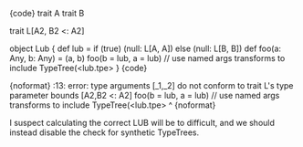 {code}
trait A
trait B

trait L[A2, B2 <: A2]

object Lub {
  def lub = if (true) (null: L[A, A]) else (null: L[B, B])
  def foo(a: Any, b: Any) = (a, b)
  foo(b = lub, a = lub) // use named args transforms to include TypeTree(<lub.tpe>
}
{code}

{noformat}
<console>:13: error: type arguments [_1,_2] do not conform to trait L's type parameter bounds [A2,B2 <: A2]
         foo(b = lub, a = lub) // use named args transforms to include TypeTree(<lub.tpe>
                 ^
{noformat}

I suspect calculating the correct LUB will be to difficult, and we should instead disable the check for synthetic TypeTrees.
